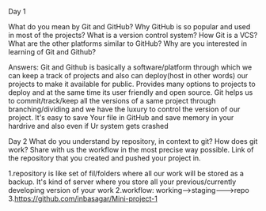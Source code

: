Day 1

What do you mean by Git and GitHub?
Why GitHub is so popular and used in most of the projects?
What is a version control system? How Git is a VCS?
What are the other platforms similar to GitHub?
Why are you interested in learning of Git and Github?

Answers:
Git and Github is basically a software/platform through which we can keep a track of projects and also can deploy(host in other words) our projects to make it available for public.
Provides many options to projects to deploy and at the same time its user friendly and open source.
Git helps us to commit/track/keep all the versions of a same project through branching/dividing and we have the luxury to control the version of our project.
It's easy to save Your file in GitHub and save memory in your hardrive and also even if Ur system gets crashed 

Day 2
What do you understand by repository, in context to git?
How does git work? Share with us the workflow in the most precise way possible.
Link of the repository that you created and pushed your project in.

1.repository is like set of fil/folders where all our work will be stored as a backup. It's kind of server where you store all your previous/currently developing version of your work
2.workflow: working-->staging--->repo
3.https://github.com/inbasagar/Mini-project-1
